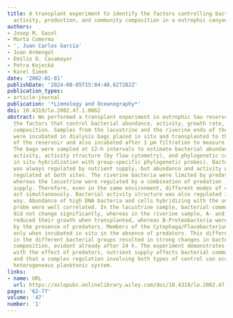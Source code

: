 ```yaml
---
title: A transplant experiment to identify the factors controlling bacterial abundance,
  activity, production, and community composition in a eutrophic canyon‐shaped reservoir
authors:
- Josep M. Gasol
- Marta Comerma
- ', Juan Carlos García'
- Joan Armengol
- Emilio O. Casamayor
- Petra Kojecká
- Karel Šimek
date: '2002-01-01'
publishDate: '2024-08-05T15:04:48.627282Z'
publication_types:
- article-journal
publication: '*Limnology and Oceanography*'
doi: 10.4319/lo.2002.47.1.0062
abstract: We performed a transplant experiment in eutrophic Sau reservoir to assess
  the factors that control bacterial abundance, activity, growth rate, and community
  composition. Samples from the lacustrine and the riverine ends of the reservoir
  were incubated in dialysis bags placed in situ and transplanted to the other side
  of the reservoir and also incubated after 1 µm filtration to measure predator effects.
  The bags were sampled at 12‐h intervals to estimate bacterial abundance, whole community
  activity, activity structure (by flow cytometry), and phylogenetic composition (by
  in situ hybridization with group‐specific phylogenetic probes). Bacterial production
  was always regulated by nutrient supply, but abundance and activity were differently
  regulated at both sites. The riverine bacteria were limited by predator activity,
  whereas the lacustrine were regulated by a combination of predation  and nutrient
  supply. Therefore, even in the same environment, different modes of control can
  act simultaneously. Bacterial activity structure was also regulated in the same
  way. Abundance of high DNA bacteria and cells hybridizing with the universal EUB338
  probe were well correlated. In the lacustrine sample, bacterial community structure
  did not change significantly, whereas in the riverine sample, Α‐ and Δ‐Proteobacteria
  reduced their growth when transplanted, whereas Β‐Proteobacteria were stimulated
  by the presence of predators. Members of the Cytophaga/Flavobacterium phylum grew
  only when incubated in situ in the absence of predators. This different behavior
  in the different bacterial groups resulted in strong changes in bacterial assemblage
  composition, evident already after 24 h. The experiment demonstrates that, together
  with the effect of predators, nutrient supply affects bacterial community properties
  and that a complex regulation involving both types of control can occur in a single
  heterogeneous planktonic system.
links:
- name: URL
  url: https://aslopubs.onlinelibrary.wiley.com/doi/10.4319/lo.2002.47.1.0062
pages: '62-77'
volume: '47'
number: '1'
---
```

